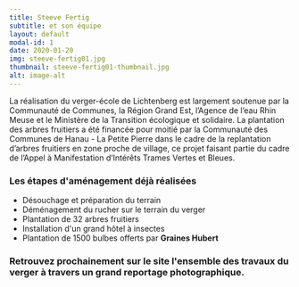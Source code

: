 ```yaml
---
title: Steeve Fertig
subtitle: et son équipe
layout: default
modal-id: 1
date: 2020-01-20
img: steeve-fertig01.jpg
thumbnail: steeve-fertig01-thumbnail.jpg
alt: image-alt
---
```


La réalisation du verger-école de Lichtenberg est largement soutenue par la Communauté de Communes, la Région Grand Est, l’Agence de l’eau Rhin Meuse et le Ministère de la Transition écologique et solidaire.
La plantation des arbres fruitiers a été financée pour moitié par la Communauté des Communes de Hanau - La Petite Pierre dans le cadre de la replantation d’arbres fruitiers en zone proche de village, ce projet faisant partie du cadre de l’Appel à Manifestation d’Intérêts Trames Vertes et Bleues.

### Les étapes d'aménagement déjà réalisées

* Désouchage et préparation du terrain
* Déménagement du rucher sur le terrain du verger
* Plantation de 32 arbres fruitiers
* Installation d'un grand hôtel à insectes
* Plantation de 1500 bulbes offerts par **Graines Hubert**

### Retrouvez prochainement sur le site l'ensemble des travaux du verger à travers un grand reportage photographique. ###